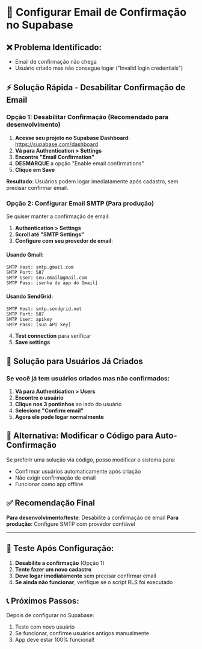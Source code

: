 # 📧 Configurar Email de Confirmação no Supabase

## ❌ Problema Identificado:
- Email de confirmação não chega
- Usuário criado mas não consegue logar ("Invalid login credentials")

## ⚡ Solução Rápida - Desabilitar Confirmação de Email

### **Opção 1: Desabilitar Confirmação (Recomendado para desenvolvimento)**

1. **Acesse seu projeto no Supabase Dashboard**: https://supabase.com/dashboard
2. **Vá para Authentication > Settings**
3. **Encontre "Email Confirmation"**
4. **DESMARQUE** a opção "Enable email confirmations"
5. **Clique em Save**

**Resultado**: Usuários podem logar imediatamente após cadastro, sem precisar confirmar email.

### **Opção 2: Configurar Email SMTP (Para produção)**

Se quiser manter a confirmação de email:

1. **Authentication > Settings**
2. **Scroll até "SMTP Settings"**
3. **Configure com seu provedor de email**:

#### **Usando Gmail:**
```
SMTP Host: smtp.gmail.com
SMTP Port: 587
SMTP User: seu.email@gmail.com
SMTP Pass: [senha de app do Gmail]
```

#### **Usando SendGrid:**
```
SMTP Host: smtp.sendgrid.net
SMTP Port: 587
SMTP User: apikey
SMTP Pass: [sua API key]
```

4. **Test connection** para verificar
5. **Save settings**

## 🔧 Solução para Usuários Já Criados

### **Se você já tem usuários criados mas não confirmados:**

1. **Vá para Authentication > Users**
2. **Encontre o usuário**
3. **Clique nos 3 pontinhos** ao lado do usuário
4. **Selecione "Confirm email"**
5. **Agora ele pode logar normalmente**

## 🚀 Alternativa: Modificar o Código para Auto-Confirmação

Se preferir uma solução via código, posso modificar o sistema para:
- Confirmar usuários automaticamente após criação
- Não exigir confirmação de email
- Funcionar como app offline

## ✅ Recomendação Final

**Para desenvolvimento/teste**: Desabilite a confirmação de email
**Para produção**: Configure SMTP com provedor confiável

---

## 🎯 Teste Após Configuração:

1. **Desabilite a confirmação** (Opção 1)
2. **Tente fazer um novo cadastro**
3. **Deve logar imediatamente** sem precisar confirmar email
4. **Se ainda não funcionar**, verifique se o script RLS foi executado

## 📞 Próximos Passos:

Depois de configurar no Supabase:
1. Teste com novo usuário
2. Se funcionar, confirme usuários antigos manualmente
3. App deve estar 100% funcional!